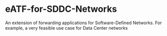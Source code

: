 # eATF-for-SDDC-Networks
An extension of forwarding applications for Software-Defined Networks. For example, a very feasible use case for Data Center networks
